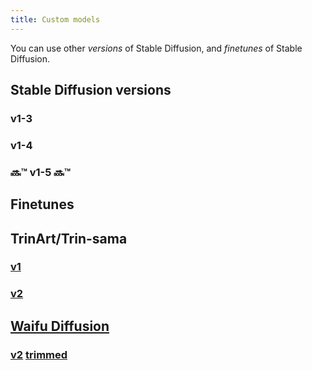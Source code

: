 ```yaml
---
title: Custom models
---
```

<!--
This file is part of stable-diffusion-webui (https://github.com/sd-webui/stable-diffusion-webui/).

Copyright 2022 sd-webui team.
This program is free software: you can redistribute it and/or modify
it under the terms of the GNU Affero General Public License as published by
the Free Software Foundation, either version 3 of the License, or
(at your option) any later version.

This program is distributed in the hope that it will be useful,
but WITHOUT ANY WARRANTY; without even the implied warranty of
MERCHANTABILITY or FITNESS FOR A PARTICULAR PURPOSE.  See the
GNU Affero General Public License for more details.

You should have received a copy of the GNU Affero General Public License
along with this program.  If not, see <http://www.gnu.org/licenses/>.
-->


You can use other *versions* of Stable Diffusion, and *finetunes* of Stable Diffusion.

## Stable Diffusion versions

### v1-3

### v1-4

### 🔜™️ v1-5 🔜™️ 

## Finetunes

## TrinArt/Trin-sama

### [v1](https://huggingface.co/naclbit/trinart_stable_diffusion)

### [v2](https://huggingface.co/naclbit/trinart_stable_diffusion_v2)

## [Waifu Diffusion](https://huggingface.co/hakurei/waifu-diffusion)

### [v2](https://storage.googleapis.com/ws-store2/wd-v1-2-full-ema.ckpt) [trimmed](https://huggingface.co/crumb/pruned-waifu-diffusion)
